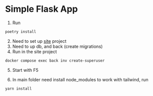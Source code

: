 # Simple Flask App

1. Run

```bash
poetry install
```

2. Need to set up [site](https://github.com/Simple2B/site) project
3. Need to up db, and back (create migrations)
4. Run in the site project

```bash
docker compose exec back inv create-superuser
```

5. Start with F5

6. In main folder need install node_modules to work with tailwind, run

```bash
yarn install
```

